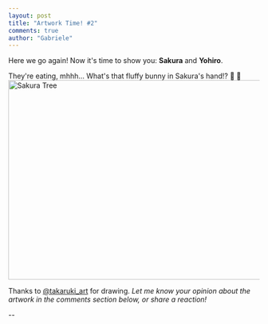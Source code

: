 ```yaml
---
layout: post
title: "Artwork Time! #2"
comments: true
author: "Gabriele"
---
```

Here we go again! Now it's time to show you: **Sakura** and **Yohiro**.

They're eating, mhhh... What's that fluffy bunny in Sakura's hand!? 🍱 🐰
<img class="post-responsive-image" src="https://gabryon.gitlab.io/lightpinkblog/assets/artworks/artwork2.jpg" width="600" height="400" alt="Sakura Tree">

Thanks to [@takaruki_art](https://instagram.com/takaruki_art) for drawing.
*Let me know your opinion about the artwork in the comments section below, or share a reaction!*

--
